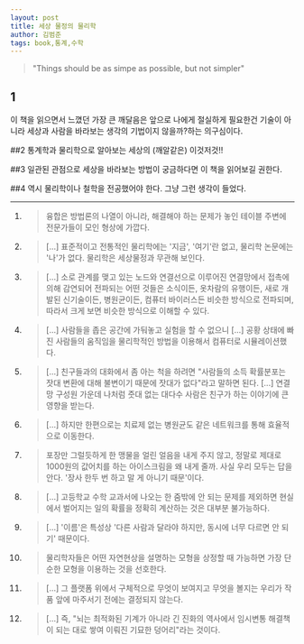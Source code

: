 ```yaml
---
layout: post
title: 세상 물정의 물리학
author: 김범준
tags: book,통계,수학
---
```


> "Things should be as simpe as possible, but not simpler"

## 1
이 책을 읽으면서 느꼈던 가장 큰 깨달음은 앞으로 나에게 절실하게 필요한건 기술이 아니라 세상과 사람을 바라보는 생각의 기법이지 않을까?하는 의구심이다.

##2
통계학과 물리학으로 알아보는 세상의 (깨알같은) 이것저것!!

##3
일관된 관점으로 세상을 바라보는 방법이 궁금하다면 이 책을 읽어보길 권한다. 

##4 
역시 물리학이나 철학을 전공했어야 한다. 그냥 그런 생각이 들었다. 

----

1. > 융합은 방법론의 나열이 아니라, 해결해야 하는 문제가 놓인 테이블 주변에 전문가들이 모인 형상에 가깝다.

2. > [...] 표준적이고 전통적인 물리학에는 '지금', '여기'란 없고, 물리학 논문에는 '나'가 없다. 물리학은 세상물정과 무관해 보인다.

3. > [...] 소로 관계를 맺고 있는 노드와 연결선으로 이루어진 연결망에서 접촉에 의해 감연되어 전파되는 어떤 것들은 소식이든, 옷차람의 유행이든, 새로 개발된 신기술이든, 병원균이든, 컴퓨터 바이러스든 비슷한 방식으로 전파되며, 따라서 크게 보면 비슷한 방식으로 이해할 수 있다.

4. > [...] 사람들을 좁은 공간에 가둬놓고 실험을 할 수 없으니 [...] 공황 상태에 빠진 사람들의 움직임을 물리학적인 방법을 이용해서 컴퓨터로 시뮬레이션했다.

5. > [...] 친구들과의 대화에서 좀 아는 척을 하려면 "사람들의 소득 확률분포는 잣대 변환에 대해 불변이기 때문에 잣대가 없다"라고 말하면 된다. [...] 연결망 구성원 가운데 나처럼 줏대 없는 대다수 사람은 친구가 하는 이야기에 큰 영향을 받는다.

6. > [...] 하지만 한편으로는 치료제 없는 병원균도 같은 네트워크를 통해 효율적으로 이동한다.

7. > 포장만 그럴듯하게 한 맹물을 얼린 얼음을 내게 주지 않고, 정말로 제대로 1000원의 값어치를 하는 아이스크림을 왜 내게 줄까. 사실 우리 모두는 답을 안다. '장사 한두 번 하고 말 게 아니기 때문'이다.

8. > [...] 고등학교 수학 교과서에 나오는 한 줌밖에 안 되는 문제를 제외하면 현실에서 벌어지는 일의 확률을 정확히 계산하는 것은 대부분 불가능하다.

9. > [...] '이름'은 특성상 '다른 사람과 달라야 하지만, 동시에 너무 다르면 안 되기' 때문이다.

10. > 물리학자들은 어떤 자연현상을 설명하는 모형을 상정할 때 가능하면 가장 단순한 모형을 이용하는 것을 선호한다.

11. > [...] 그 플랫폼 위에서 구체적으로 무엇이 보여지고 무엇을 볼지는 우리가 작품 앞에 마주서기 전에는 결정되지 않는다.

12. > [...] 즉, "뇌는 최적화된 기계가 아니라 긴 진화의 역사에서 임시변통 해결책이 되는 대로 쌓여 이뤄진 기묘한 덩어리"라는 것이다.

